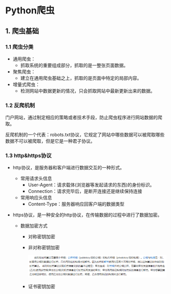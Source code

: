 # Python爬虫

## 1. 爬虫基础

### 1.1 爬虫分类

- 通用爬虫：
    - 抓取系统的重要组成部分，抓取的是一整张页面数据。
- 聚焦爬虫：
    - 建立在通用爬虫基础之上，抓取的是页面中特定的局部内容。
- 增量式爬虫：
    - 检测网站中数据更新的情况，只会抓取网站中最新更新出来的数据。

### 1.2 反爬机制

门户网站，通过制定相应的策略或者技术手段，防止爬虫程序进行网站数据的爬取。

反爬机制的一个代表：robots.txt协议，它规定了网站中哪些数据可以被爬取哪些数据不可以被爬取，但是它是一种君子协议。

### 1.3 http&https协议

- http协议，是服务器和客户端进行数据交互的一种形式。

    - 常用请求头信息
        - User-Agent：请求载体(浏览器等发起请求的东西)的身份标识。
        - Connection：请求完毕后，是断开连接还是继续保持连接
    - 常用响应头信息
        - Content-Type：服务器响应回客户端的数据类型

- https协议，是一种安全的http协议，在传输数据的过程中进行了数据加密。

    - 数据加密方式

        - 对称密钥加密

        - 非对称密钥加密

            <img src="../99.Figure/02-003/image-20230107172848766.png" alt="image-20230107172848766" style="zoom:70%;" />

        - 证书密钥加密

